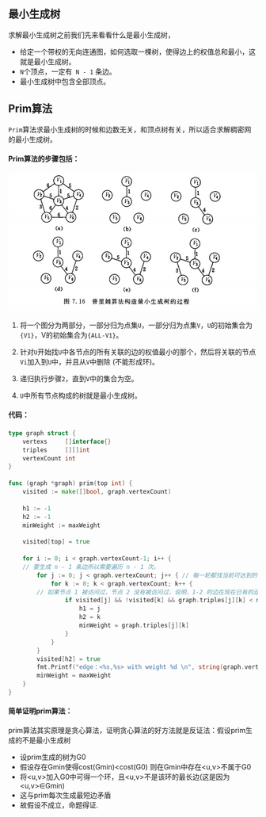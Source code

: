 ## 最小生成树

求解最小生成树之前我们先来看看什么是最小生成树，

- 给定一个带权的无向连通图，如何选取一棵树，使得边上的权值总和最小，这就是最小生成树。
- `N`个顶点，一定有` N - 1` 条边。
- 最小生成树中包含全部顶点。

## Prim算法

`Prim`算法求最小生成树的时候和边数无关，和顶点树有关，所以适合求解稠密网的最小生成树。

#### Prim算法的步骤包括：

![img](assets/692467-20160919105831996-834035725.png)

1. 将一个图分为两部分，一部分归为点集`U`，一部分归为点集`V`，`U`的初始集合为`{V1}`，V的初始集合为`{ALL-V1}`。

2. 针对`U`开始找`U`中各节点的所有关联的边的权值最小的那个，然后将关联的节点`Vi`加入到`U`中，并且从`V`中删除 (不能形成环)。

3. 递归执行步骤`2`，直到`V`中的集合为空。
4. `U`中所有节点构成的树就是最小生成树。

#### 代码：

```go
type graph struct {
	vertexs     []interface{}
	triples     [][]int
	vertexCount int
}

func (graph *graph) prim(top int) {
	visited := make([]bool, graph.vertexCount)

	h1 := -1
	h2 := -1
	minWeight := maxWeight

	visited[top] = true

	for i := 0; i < graph.vertexCount-1; i++ {
	// 要生成 n - 1 条边所以需要遍历 n - 1 次。
		for j := 0; j < graph.vertexCount; j++ { // 每一轮都找当前可达到的最短的边。
			for k := 0; k < graph.vertexCount; k++ {
        // 如果节点 1 被访问过，节点 2 没有被访问过，说明，1-2 的边在现在已有的连同图上。
				if visited[j] && !visited[k] && graph.triples[j][k] < minWeight {
					h1 = j
					h2 = k
					minWeight = graph.triples[j][k]
				}
			}
		}
		visited[h2] = true
		fmt.Printf("edge：<%s,%s> with weight %d \n", string(graph.vertexs[h1].(rune)), string(graph.vertexs[h2].(rune)), minWeight)
		minWeight = maxWeight
	}
}
```

#### 简单证明prim算法：

prim算法其实原理是贪心算法，证明贪心算法的好方法就是反证法：假设prim生成的不是最小生成树

- 设prim生成的树为G0
- 假设存在Gmin使得cost(Gmin)<cost(G0)  则在Gmin中存在<u,v>不属于G0
- 将<u,v>加入G0中可得一个环，且<u,v>不是该环的最长边(这是因为<u,v>∈Gmin)
- 这与prim每次生成最短边矛盾
- 故假设不成立，命题得证.

